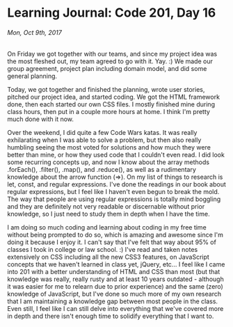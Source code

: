 # Learning Journal: Code 201, Day 16
###### Mon, Oct 9th, 2017

On Friday we got together with our teams, and since my project idea was the most fleshed out, my team agreed to go with it. Yay. :) We made our group agreement, project plan including domain model, and did some general planning.

Today, we got together and finished the planning, wrote user stories, pitched our project idea, and started coding. We got the HTML framework done, then each started our own CSS files. I mostly finished mine during class hours, then put in a couple more hours at home. I think I'm pretty much done with it now.

Over the weekend, I did quite a few Code Wars katas. It was really exhilarating when I was able to solve a problem, but then also really humbling seeing the most voted for solutions and how much they were better than mine, or how they used code that I couldn't even read. I did look some recurring concepts up, and now I know about the array methods .forEach(), .filter(), .map(), and .reduce(), as well as a rudimentary knowledge about the arrow function (=>). On my list of things to research is let, const, and regular expressions. I've done the readings in our book about regular expressions, but I feel like I haven't even begun to break the mold. The way that people are using regular expressions is totally mind boggling and they are definitely not very readable or discernable without prior knowledge, so I just need to study them in depth when I have the time.

I am doing so much coding and learning about coding in my free time without being prompted to do so, which is amazing and awesome since I'm doing it because I enjoy it. I can't say that I've felt that way about 95% of classes I took in college or law school. :) I've read and taken notes extensively on CSS including all the new CSS3 features, on JavaScript concepts that we haven't learned in class yet, jQuery, etc... I feel like I came into 201 with a better understanding of HTML and CSS than most (but that knowledge was really, really rusty and at least 10 years outdated - although it was easier for me to relearn due to prior experience) and the same (zero) knowledge of JavaScript, but I've done so much more of my own research that I am maintaining a knowledge gap between most people in the class. Even still, I feel like I can still delve into everything that we've covered more in depth and there isn't enough time to solidify everything that I want to.
